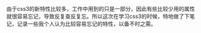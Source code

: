 由于css3的新特性比较多，工作中用到的只是一部分，因此有些比较少用的属性就很容易忘记，导致反复查反复忘。所以这次在学习css3的时候，特地做了下笔记，记录一些我个人认为比较容易忘记的特性，以备不时之需。